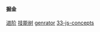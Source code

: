 #### 掘金 
[进阶](https://juejin.im/post/5e7c08bde51d455c4c66ddad)
[技能树](https://juejin.im/post/5ef6e4056fb9a07e80202aff)
[genrator](https://juejin.im/post/5efa9c895188252e65440a02)
[33-js-concepts](https://github.com/stephentian/33-js-concepts)